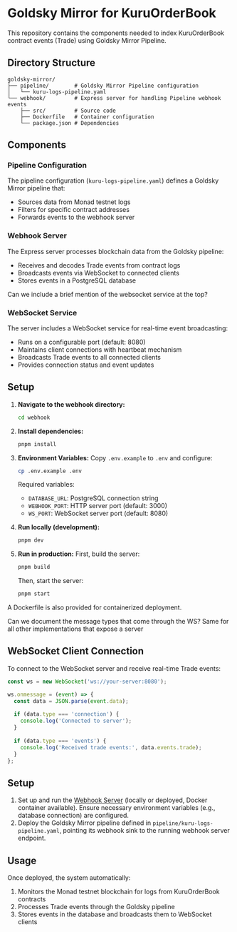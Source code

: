 # Goldsky Mirror for KuruOrderBook

This repository contains the components needed to index KuruOrderBook contract events (Trade) using Goldsky Mirror Pipeline.

## Directory Structure

```
goldsky-mirror/
├── pipeline/        # Goldsky Mirror Pipeline configuration
│   └── kuru-logs-pipeline.yaml
└── webhook/         # Express server for handling Pipeline webhook events
    ├── src/         # Source code
    ├── Dockerfile   # Container configuration
    └── package.json # Dependencies
```

## Components

### Pipeline Configuration

The pipeline configuration (`kuru-logs-pipeline.yaml`) defines a Goldsky Mirror pipeline that:
- Sources data from Monad testnet logs
- Filters for specific contract addresses
- Forwards events to the webhook server

### Webhook Server

The Express server processes blockchain data from the Goldsky pipeline:
- Receives and decodes Trade events from contract logs
- Broadcasts events via WebSocket to connected clients
- Stores events in a PostgreSQL database

Can we include a brief mention of the websocket service at the top?
### WebSocket Service

The server includes a WebSocket service for real-time event broadcasting:
- Runs on a configurable port (default: 8080)
- Maintains client connections with heartbeat mechanism
- Broadcasts Trade events to all connected clients
- Provides connection status and event updates

## Setup

1.  **Navigate to the webhook directory:**
    ```bash
    cd webhook
    ```
2.  **Install dependencies:**
    ```bash
    pnpm install
    ```
3.  **Environment Variables:**
    Copy `.env.example` to `.env` and configure:
    ```bash
    cp .env.example .env
    ```
    Required variables:
    - `DATABASE_URL`: PostgreSQL connection string
    - `WEBHOOK_PORT`: HTTP server port (default: 3000)
    - `WS_PORT`: WebSocket server port (default: 8080)

4.  **Run locally (development):**
    ```bash
    pnpm dev
    ```
5.  **Run in production:**
    First, build the server:
    ```bash
    pnpm build
    ```
    Then, start the server:
    ```bash
    pnpm start
    ```

A Dockerfile is also provided for containerized deployment.

Can we document the message types that come through the WS? Same for all other implementations that expose a server
## WebSocket Client Connection

To connect to the WebSocket server and receive real-time Trade events:

```javascript
const ws = new WebSocket('ws://your-server:8080');

ws.onmessage = (event) => {
  const data = JSON.parse(event.data);
  
  if (data.type === 'connection') {
    console.log('Connected to server');
  }
  
  if (data.type === 'events') {
    console.log('Received trade events:', data.events.trade);
  }
};
```

## Setup

1.  Set up and run the [Webhook Server](#webhook-server) (locally or deployed, Docker container available). Ensure necessary environment variables (e.g., database connection) are configured.
2.  Deploy the Goldsky Mirror pipeline defined in `pipeline/kuru-logs-pipeline.yaml`, pointing its webhook sink to the running webhook server endpoint.

## Usage

Once deployed, the system automatically:
1. Monitors the Monad testnet blockchain for logs from KuruOrderBook contracts
2. Processes Trade events through the Goldsky pipeline
3. Stores events in the database and broadcasts them to WebSocket clients
